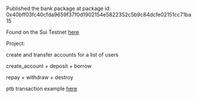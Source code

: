 Published the bank package at package id: 0x40bff03fc40cfda9659f37f0d1902154e5822352c5b9c84dcfe02151cc71ba15


Found on the Sui Testnet [here](https://suiexplorer.com/object/0x40bff03fc40cfda9659f37f0d1902154e5822352c5b9c84dcfe02151cc71ba15?module=oracle&network=testnet)



Project:

create and transfer accounts for a list of users

create_account + deposit + borrow

repay + withdraw +  destroy


ptb transaction example [here](https://suiexplorer.com/txblock/2vCkYcvJGTADNz4VgYUbb3Nw58QRuXNNMwW9B61UCGXU?network=devnet)